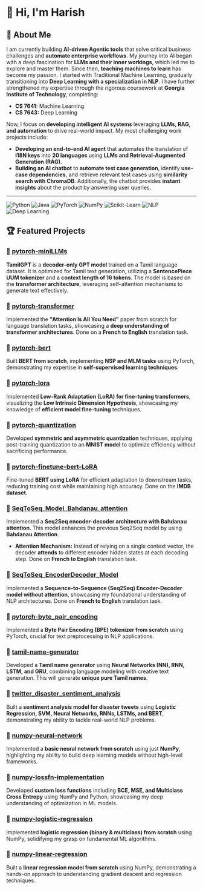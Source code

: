# 👋 Hi, I'm Harish  

## 🚀 About Me  
I am currently building **AI-driven Agentic tools** that solve critical business challenges and **automate enterprise workflows**. My journey into AI began with a deep fascination for **LLMs and their inner workings**, which led me to explore and master them. Since then, **teaching machines to learn** has become my passion. I started with Traditional Machine Learning, gradually transitioning into **Deep Learning with a specialization in NLP**. I have further strengthened my expertise through the rigorous coursework at **Georgia Institute of Technology**, completing:  
- **CS 7641:** Machine Learning  
- **CS 7643:** Deep Learning  

Now, I focus on **developing intelligent AI systems** leveraging **LLMs, RAG, and automation** to drive real-world impact. My most challenging work projects include:  
- **Developing an end-to-end AI agent** that automates the translation of **I18N keys** into **20 languages** using **LLMs and Retrieval-Augmented Generation (RAG)**.  
- **Building an AI chatbot** to **automate test case generation**, identify **use-case dependencies**, and retrieve relevant test cases using **similarity search with ChromaDB**. Additionally, the chatbot provides **instant insights** about the product by answering user queries.  
---
<p align="left">
  <img src="https://img.shields.io/badge/Python-3776AB?style=for-the-badge&logo=python&logoColor=white" alt="Python"/>
  <img src="https://img.shields.io/badge/Java-ED8B00?style=for-the-badge&logo=java&logoColor=white" alt="Java"/>
  <img src="https://img.shields.io/badge/PyTorch-EE4C2C?style=for-the-badge&logo=pytorch&logoColor=white" alt="PyTorch"/>
  <img src="https://img.shields.io/badge/NumPy-013243?style=for-the-badge&logo=numpy&logoColor=white" alt="NumPy"/>
  <img src="https://img.shields.io/badge/scikit--learn-F7931E?style=for-the-badge&logo=scikit-learn&logoColor=white" alt="Scikit-Learn"/>
  <img src="https://img.shields.io/badge/NLP-00GFFF?style=for-the-badge&logo=ai&logoColor=white" alt="NLP"/>
  <img src="https://img.shields.io/badge/Deep Learning-00BFFF?style=for-the-badge&logo=ai&logoColor=white" alt="Deep Learning"/>
</p>

## 🏆 Featured Projects  

### **🔹 [pytorch-miniLLMs](https://github.com/harish-raj-t/pytorch-miniLLMs)**  
**TamilGPT** is a **decoder-only GPT model** trained on a Tamil language dataset. It is optimized for Tamil text generation, utilizing a **SentencePiece UUM tokenizer** and a **context length of 16 tokens**. The model is based on the **transformer architecture**, leveraging self-attention mechanisms to generate text effectively.  

### **🔹 [pytorch-transformer](https://github.com/harish-raj-t/pytorch-transformer)**  
Implemented the **"Attention Is All You Need"** paper from scratch for language translation tasks, showcasing a **deep understanding of transformer architectures**. Done on a **French to English** translation task.  

### **🔹 [pytorch-bert](https://github.com/harish-raj-t/pytorch-bert)**  
Built **BERT from scratch**, implementing **NSP and MLM tasks** using PyTorch, demonstrating my expertise in **self-supervised learning techniques**.  

### **🔹 [pytorch-lora](https://github.com/harish-raj-t/pytorch-lora)**  
Implemented **Low-Rank Adaptation (LoRA) for fine-tuning transformers**, visualizing the **Low Intrinsic Dimension Hypothesis**, showcasing my knowledge of **efficient model fine-tuning** techniques.  

### **🔹 [pytorch-quantization](https://github.com/harish-raj-t/pytorch-quantization)**  
Developed **symmetric and asymmetric quantization** techniques, applying post-training quantization to an **MNIST model** to optimize efficiency without sacrificing performance.  

### **🔹 [pytorch-finetune-bert-LoRA](https://github.com/harish-raj-t/pytorch-finetune-bert-LoRA)**  
Fine-tuned **BERT using LoRA** for efficient adaptation to downstream tasks, reducing training cost while maintaining high accuracy. Done on the **IMDB dataset**.  

### **🔹 [SeqToSeq_Model_Bahdanau_attention](https://github.com/harish-raj-t/SeqToSeq_Model_Bahdanau_attention)**  
Implemented a **Seq2Seq encoder-decoder architecture with Bahdanau attention**. This model enhances the previous Seq2Seq model by using **Bahdanau Attention**.  
- **Attention Mechanism:** Instead of relying on a single context vector, the decoder **attends** to different encoder hidden states at each decoding step. Done on **French to English** translation task.  

### **🔹 [SeqToSeq_EncoderDecoder_Model](https://github.com/harish-raj-t/SeqToSeq_EncoderDecoder_Model)**  
Implemented a **Sequence-to-Sequence (Seq2Seq) Encoder-Decoder model without attention**, showcasing my foundational understanding of NLP architectures. Done on **French to English** translation task.  

### **🔹 [pytorch-byte_pair_encoding](https://github.com/harish-raj-t/pytorch-byte_pair_encoding)**  
Implemented a **Byte Pair Encoding (BPE) tokenizer from scratch** using PyTorch, crucial for text preprocessing in NLP applications.  

### **🔹 [tamil-name-generator](https://github.com/harish-raj-t/tamil-name-generator)**  
Developed a **Tamil name generator** using **Neural Networks (NN), RNN, LSTM, and GRU**, combining language modeling with creative text generation. This will generate **unique pure Tamil names**.  

### **🔹 [twitter_disaster_sentiment_analysis](https://github.com/harish-raj-t/twitter_disaster_sentiment_analysis)**  
Built a **sentiment analysis model for disaster tweets** using **Logistic Regression, SVM, Neural Networks, RNNs, LSTMs, and BERT**, demonstrating my ability to tackle real-world NLP problems.  

### **🔹 [numpy-neural-network](https://github.com/harish-raj-t/numpy-neural-network)**  
Implemented a **basic neural network from scratch** using just **NumPy**, highlighting my ability to build deep learning models without high-level frameworks.  

### **🔹 [numpy-lossfn-implementation](https://github.com/harish-raj-t/numpy-lossfn-implementation)**  
Developed **custom loss functions** including **BCE, MSE, and Multiclass Cross Entropy** using NumPy and Python, showcasing my deep understanding of optimization in ML models.  

### **🔹 [numpy-logistic-regression](https://github.com/harish-raj-t/numpy-logistic-regression)**  
Implemented **logistic regression (binary & multiclass) from scratch** using NumPy, solidifying my grasp on fundamental ML algorithms.  

### **🔹 [numpy-linear-regression](https://github.com/harish-raj-t/numpy-linear-regression)**  
Built a **linear regression model from scratch** using NumPy, demonstrating a hands-on approach to understanding gradient descent and regression techniques.  
